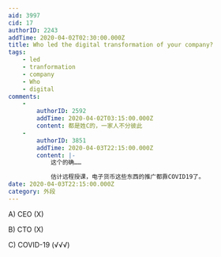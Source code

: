 ```yaml
---
aid: 3997
cid: 17
authorID: 2243
addTime: 2020-04-02T02:30:00.000Z
title: Who led the digital transformation of your company?
tags:
    - led
    - tranformation
    - company
    - Who
    - digital
comments:
    -
        authorID: 2592
        addTime: 2020-04-02T03:15:00.000Z
        content: 都是姓C的，一家人不分彼此
    -
        authorID: 3851
        addTime: 2020-04-03T22:15:00.000Z
        content: |-
            这个的确……

            估计远程授课，电子货币这些东西的推广都靠COVID19了。
date: 2020-04-03T22:15:00.000Z
category: 外段
---
```


A) CEO (X)

B) CTO (X)

C) COVID-19 (√√√)
